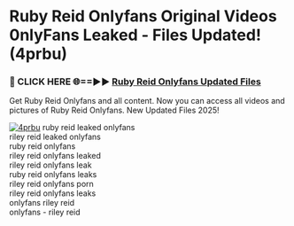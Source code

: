 # Ruby Reid Onlyfans Original Videos 0nlyFans Leaked - Files Updated! (4prbu)

<h3>🔴 CLICK HERE 🌐==►► <a href="https://best4dudes.click/HH4t6V" rel="nofollow">Ruby Reid Onlyfans Updated Files</a></h3>

Get Ruby Reid Onlyfans and all content. Now you can access all videos and pictures of Ruby Reid Onlyfans. New Updated Files 2025!

[![4prbu](https://github.com/user-attachments/assets/8c521d6e-e6e3-4a75-9320-d58ab9d79d5b)](https://best4dudes.click/HH4t6V)
ruby reid leaked onlyfans<br>
riley reid leaked onlyfans<br>
ruby reid onlyfans<br>
riley reid onlyfans leaked<br>
riley reid onlyfans leak<br>
ruby reid onlyfans leaks<br>
riley reid onlyfans porn<br>
riley reid onlyfans leaks<br>
onlyfans riley reid<br>
onlyfans - riley reid